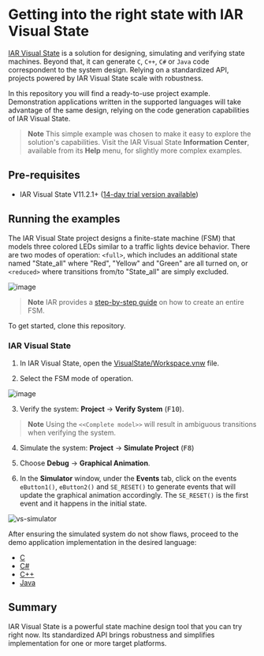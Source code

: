 # Getting into the right state with IAR Visual State

[IAR Visual State](https://iar.com/vs) is a solution for designing, simulating and verifying state machines. Beyond that, it can generate `C`, `C++`, `C#` or `Java` code correspondent to the system design. Relying on a standardized API, projects powered by IAR Visual State scale with robustness.

In this repository you will find a ready-to-use project example. Demonstration applications written in the supported languages will take advantage of the same design, relying on the code generation capabilities of IAR Visual State. 

>__Note__ This simple example was chosen to make it easy to explore the solution's capabilities. Visit the IAR Visual State **Information Center**, available from its **Help** menu, for slightly more complex examples.


## Pre-requisites
- IAR Visual State V11.2.1+ ([14-day trial version available](https://www.iar.com/products/iar-visual-state/iar-visual-state-free-trial/))


## Running the examples
The IAR Visual State project designs a finite-state machine (FSM) that models three colored LEDs similar to a traffic lights device behavior. There are two modes of operation: `<full>`, which includes an additional state named "State_all" where "Red", "Yellow" and "Green" are all turned on, or `<reduced>` where transitions from/to "State_all" are simply excluded.

![image](https://user-images.githubusercontent.com/54443595/229726371-7de85b14-b0fc-4dd3-939c-28d01d7335ea.png)

>__Note__ IAR provides a [step-by-step guide](https://wwwfiles.iar.com/vs/StepByStep.pdf) on how to create an entire FSM.


To get started, clone this repository.

### IAR Visual State
1. In IAR Visual State, open the [VisualState/Workspace.vnw](VisualState) file.

2. Select the FSM mode of operation.

![image](https://user-images.githubusercontent.com/54443595/229727625-1384fa53-6ef9-406a-8ec9-d3b912faa376.png)

3. Verify the system: __Project__ → __Verify System__ (<kbd>F10</kbd>).

>__Note__ Using the `<<Complete model>>` will result in ambiguous transitions when verifying the system.

4. Simulate the system: __Project__ → __Simulate Project__ (<kbd>F8</kbd>)

5. Choose __Debug__ → __Graphical Animation__.

6. In the __Simulator__ window, under the __Events__ tab, click on the events `eButton1()`, `eButton2()` and `SE_RESET()` to generate events that will update the graphical animation accordingly. The `SE_RESET()` is the first event and it happens in the initial state.

![vs-simulator](https://user-images.githubusercontent.com/54443595/230769138-f7a20fbc-e57e-4e7b-86a5-de4b4dd2d59b.gif)


After ensuring the simulated system do not show flaws, proceed to the demo application implementation in the desired language:

- [C](C)
- [C#](CSharp)
- [C++](C++)
- [Java](Java)

## Summary
IAR Visual State is a powerful state machine design tool that you can try right now. Its standardized API brings robustness and simplifies implementation for one or more target platforms.